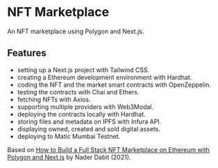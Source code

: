 # NFT Marketplace

An NFT marketplace using Polygon and Next.js.

<!-- [See Demo deployed on Vercel](https://crowdcoin-ethereum.vercel.app/)
([MetaMask Plugin](https://metamask.io/) is required) -->

<!-- <p align="center">
        <img src="screenshot.png">
</p> -->

## Features

- setting up a Next.js project with Tailwind CSS.
- creating a Ethereum development environment with Hardhat.
- coding the NFT and the market smart contracts with OpenZeppelin.
- testing the contracts with Chai and Ethers.
- fetching NFTs with Axios.
- supporting multiple providers with Web3Modal.
- deploying the contracts locally with Hardhat.
- storing files and metadata on IPFS with Infura API.
- displaying owned, created and sold digital assets.
- deploying to Matic Mumbai Testnet.

Based on [How to Build a Full Stack NFT Marketplace on Ethereum with Polygon and Next.js](https://www.youtube.com/watch?v=GKJBEEXUha0) by Nader Dabit (2021).
